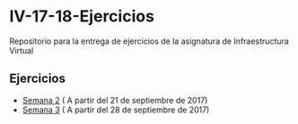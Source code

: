 # IV-17-18-Ejercicios
Repositorio para la entrega de ejercicios de la asignatura de Infraestructura Virtual

## Ejercicios

* [Semana 2](ejercicios/semana-02.md) ( A partir del 21 de septiembre de 2017)
* [Semana 3](ejercicios/semana-03.md) ( A partir del 28 de septiembre de 2017)

